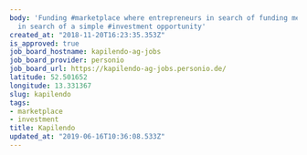 ```yaml
---
body: 'Funding #marketplace where entrepreneurs in search of funding meet investors
  in search of a simple #investment opportunity'
created_at: "2018-11-20T16:23:35.353Z"
is_approved: true
job_board_hostname: kapilendo-ag-jobs
job_board_provider: personio
job_board_url: https://kapilendo-ag-jobs.personio.de/
latitude: 52.501652
longitude: 13.331367
slug: kapilendo
tags:
- marketplace
- investment
title: Kapilendo
updated_at: "2019-06-16T10:36:08.533Z"
---
```

